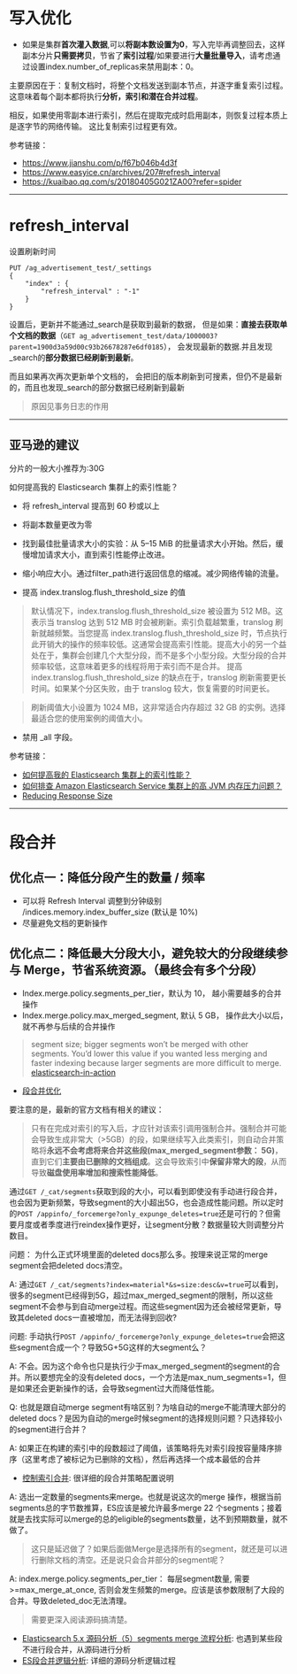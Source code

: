# 写入优化

- 如果是集群**首次灌入数据**,可以**将副本数设置为0**，写入完毕再调整回去，这样副本分片**只需要拷贝**，节省了**索引过程**/如果要进行**大量批量导入**，请考虑通过设置index.number_of_replicas来禁用副本：0。

主要原因在于：复制文档时，将整个文档发送到副本节点，并逐字重复索引过程。这意味着每个副本都将执行**分析，索引和潜在合并过程**。

相反，如果使用零副本进行索引，然后在提取完成时启用副本，则恢复过程本质上是逐字节的网络传输。 这比复制索引过程更有效。


参考链接：

- https://www.jianshu.com/p/f67b046b4d3f
- https://www.easyice.cn/archives/207#refresh_interval
- https://kuaibao.qq.com/s/20180405G021ZA00?refer=spider

---
# refresh_interval
设置刷新时间
```
PUT /ag_advertisement_test/_settings
{
    "index" : {
        "refresh_interval" : "-1"
    }
}
```
设置后，更新并不能通过_search是获取到最新的数据，
但是如果：**直接去获取单个文档的数据**（`GET ag_advertisement_test/data/1000003?parent=1900d3a59d00c93b26678287e6df0185`），
会发现最新的数据.并且发现_search的**部分数据已经刷新到最新**。

而且如果再次再次更新单个文档的， 会把旧的版本刷新到可搜素，但仍不是最新的，而且也发现_search的部分数据已经刷新到最新

> 原因见事务日志的作用

---
## 亚马逊的建议
分片的一般大小推荐为:30G

如何提高我的 Elasticsearch 集群上的索引性能？

- 将 refresh_interval 提高到 60 秒或以上

- 将副本数量更改为零

- 找到最佳批量请求大小的实验：从 5–15 MiB 的批量请求大小开始。然后，缓慢增加请求大小，直到索引性能停止改进。

- 缩小响应大小。通过filter_path进行返回信息的缩减。减少网络传输的流量。

- 提高 index.translog.flush_threshold_size 的值
> 默认情况下，index.translog.flush_threshold_size 被设置为 512 MB。这表示当 translog 达到 512 MB 时会被刷新。索引负载越繁重，translog 刷新就越频繁。当您提高 index.translog.flush_threshold_size 时，节点执行此开销大的操作的频率较低。这通常会提高索引性能。提高大小的另一个益处在于，集群会创建几个大型分段，而不是多个小型分段。大型分段的合并频率较低，这意味着更多的线程将用于索引而不是合并。
提高 index.translog.flush_threshold_size 的缺点在于，translog 刷新需要更长时间。如果某个分区失败，由于 translog 较大，恢复需要的时间更长。

> 刷新阈值大小设置为 1024 MB，这非常适合内存超过 32 GB 的实例。选择最适合您的使用案例的阈值大小。

- 禁用 _all 字段。


参考链接：
- [如何提高我的 Elasticsearch 集群上的索引性能？](https://aws.amazon.com/cn/premiumsupport/knowledge-center/elasticsearch-indexing-performance/)
- [如何排查 Amazon Elasticsearch Service 集群上的高 JVM 内存压力问题？](https://amazonaws-china.com/cn/premiumsupport/knowledge-center/high-jvm-memory-pressure-elasticsearch/)
- [Reducing Response Size](https://docs.aws.amazon.com/elasticsearch-service/latest/developerguide/es-indexing.html#es-indexing-size)


---
# 段合并

## 优化点一：降低分段产生的数量 / 频率

- 可以将 Refresh Interval 调整到分钟级别 /indices.memory.index_buffer_size (默认是 10%)
- 尽量避免文档的更新操作

## 优化点二：降低最大分段大小，避免较大的分段继续参与 Merge，节省系统资源。（最终会有多个分段）

- Index.merge.policy.segments_per_tier，默认为 10， 越小需要越多的合并操作
- Index.merge.policy.max_merged_segment, 默认 5 GB， 操作此大小以后，就不再参与后续的合并操作
> segment size; bigger segments won’t be merged with other segments. You’d lower this value if you wanted less merging and faster indexing because larger segments are more difficult to merge. [elasticsearch-in-action](https://weng.gitbooks.io/elasticsearch-in-action/content/chapter10_improving_performance/102optimizing_the_handling_of_lucene_segments.html)

- [段合并优化](https://learnku.com/articles/41593)

要注意的是，最新的官方文档有相关的建议：

> 只有在完成对索引的写入后，才应针对该索引调用强制合并。强制合并可能会导致生成非常大（>5GB）的段，如果继续写入此类索引，则自动合并策略将**永远不会考虑将来合并这些段(max_merged_segment参数： 5G)**，直到它们**主要由已删除的文档组成**。这会导致索引中**保留非常大的段**，从而导致**磁盘使用率增加和搜索性能降低**。

通过```GET /_cat/segments```获取到段的大小，可以看到即使没有手动进行段合并，也会因为更新频繁，导致segment的大小超出5G，也会造成性能问题。所以定时的`POST /appinfo/_forcemerge?only_expunge_deletes=true`还是可行的？但需要月度或者季度进行reindex操作更好，让segment分散？数据量较大则调整分片数目。


问题： 为什么正式环境里面的deleted docs那么多。按理来说正常的merge segment会把deleted docs清空。

A: 通过`GET /_cat/segments?index=material*&s=size:desc&v=true`可以看到，很多的segment已经得到5G，超过max_merged_segment的限制，所以这些segment不会参与到自动merge过程。而这些segment因为还会被经常更新，导致其deleted docs一直被增加，而无法得到回收?

问题: 手动执行`POST /appinfo/_forcemerge?only_expunge_deletes=true`会把这些segment合成一个？导致5G+5G这样的大segment么？

A: 不会。因为这个命令也只是执行少于max_merged_segment的segment的合并。所以要想完全的没有deleted docs，一个方法是max_num_segments=1，但是如果还会更新操作的话，会导致segment过大而降低性能。

Q: 也就是跟自动merge segment有啥区别？为啥自动的merge不能清理大部分的deleted docs？是因为自动的merge时候segment的选择规则问题？只选择较小的segment进行合并？

A: 如果正在构建的索引中的段数超过了阈值，该策略将先对索引段按容量降序排序（这里考虑了被标记为已删除的文档），然后再选择一个成本最低的合并
- [控制索引合并](https://developer.aliyun.com/article/108070): 很详细的段合并策略配置说明

A: 选出一定数量的segments来merge。也就是说这次的merge 操作，根据当前segments总的字节数推算，ES应该是被允许最多merge 22 个segments；接着就是去找实际可以merge的总的eligible的segments数量，达不到预期数量，就不做了。

> 这只是延迟做了？如果后面做Merge是选择所有的segment，就还是可以进行删除文档的清空。还是说只会合并部分的segment呢？

A: index.merge.policy.segments_per_tier： 每层segment数量, 需要>=max_merge_at_once, 否则会发生频繁的merge。应该是该参数限制了大段的合并。导致deleted_doc无法清理。
> 需要更深入阅读源码搞清楚。

- [Elasticsearch 5.x 源码分析（5）segments merge 流程分析](https://www.jianshu.com/p/9b872a41d5bb): 也遇到某些段不进行段合并，从源码进行分析
- [ES段合并逻辑分析](https://kkewwei.github.io/elasticsearch_learning/2019/10/17/ES%E6%AE%B5%E5%90%88%E5%B9%B6%E6%BA%90%E7%A0%81%E5%88%86%E6%9E%90/): 详细的源码分析逻辑过程
